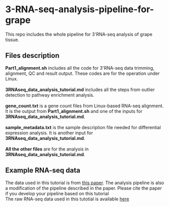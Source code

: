 # 3-RNA-seq-analysis-pipeline-for-grape
This repo includes the whole pipeline for 3'RNA-seq analysis of grape tissue.

## Files description
__Part1_alignment.sh__ includes all the code for 3'RNA-seq data trimming, alignment, QC and result output. These codes are for the operation under Linux. <br>
<br>
__3RNAseq_data_analysis_tutorial.md__ includes all the steps from outlier detection to pathway enrichment analysis. <br>
<br>
__gene_count.txt__ is a gene count files from Linux-based RNA-seq alignment. It is the output from __Part1_alignment.sh__ and one of the inputs for __3RNAseq_data_analysis_tutorial.md__. <br>
<br>
__sample_metadata.txt__ is the sample description file needed for differential expression analysis. It is another input for __3RNAseq_data_analysis_tutorial.md__. <br>
<br>
__All the other files__ are for the analysis in __3RNAseq_data_analysis_tutorial.md__. <br>


## Example RNA-seq data
The data used in this tutorial is from [this paper](https://www.maxapress.com/article/doi/10.48130/FruRes-2022-0001). The analysis pipeline is also a modification of the pipeline described in the paper. Please cite the paper if you develop your pipeline based on this tutorial <br>
The raw RNA-seq data used in this tutotial is available [here](https://www.ncbi.nlm.nih.gov/geo/query/acc.cgi?acc=GSE184114)
